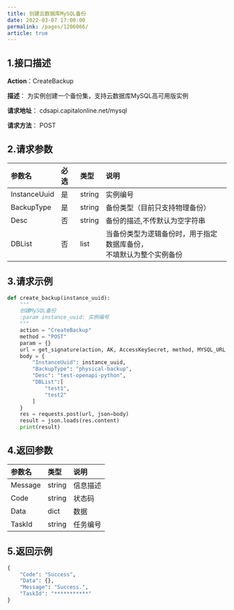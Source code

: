 ```yaml
---
title: 创建云数据库MySQL备份
date: 2022-03-07 17:00:00
permalink: /pages/1206066/
article: true
---
```



## 1.接口描述

**Action**：CreateBackup

**描述**： 为实例创建一个备份集，支持云数据库MySQL高可用版实例

**请求地址**： cdsapi.capitalonline.net/mysql

**请求方法**： POST

## 2.请求参数

| 参数名       | 必选 | 类型   | 说明                                                         |
| :----------- | :--- | :----- | :----------------------------------------------------------- |
| InstanceUuid | 是   | string | 实例编号                                                     |
| BackupType   | 是   | string | 备份类型（目前只支持物理备份）                               |
| Desc         | 否   | string | 备份的描述,不传默认为空字符串                                |
| DBList       | 否   | list   | 当备份类型为逻辑备份时，用于指定数据库备份，<br/>不填默认为整个实例备份 |

## 3.请求示例

```python
def create_backup(instance_uuid):
    """
    创建MySQL备份
    :param instance_uuid: 实例编号
    """
    action = "CreateBackup"
    method = "POST"
    param = {}
    url = get_signature(action, AK, AccessKeySecret, method, MYSQL_URL, param=param)
    body = {
        "InstanceUuid": instance_uuid,
        "BackupType": "physical-backup",
        "Desc": "test-openapi-python",
        "DBList":[
            "test1",
            "test2"
        ]
    }
    res = requests.post(url, json=body)
    result = json.loads(res.content)
    print(result)
```

## 4.返回参数

| 参数名  | 类型   | 说明     |
| :------ | :----- | :------- |
| Message | string | 信息描述 |
| Code    | string | 状态码   |
| Data    | dict   | 数据     |
| TaskId  | string | 任务编号 |

## 5.返回示例

```python
{
    "Code": "Success",
    "Data": {},
    "Message": "Success.",
    "TaskId": "***********"
}
```

